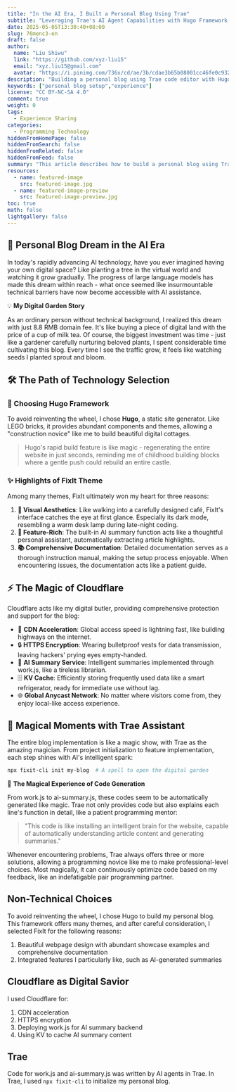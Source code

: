 ```yaml
---
title: "In the AI Era, I Built a Personal Blog Using Trae"
subtitle: "Leveraging Trae's AI Agent Capabilities with Hugo Framework and FixIt Theme Deployed on GitHub Pages"
date: 2025-05-05T13:30:40+08:00
slug: 76menc3-en
draft: false
author:
  name: "Liu Shiwu"
  link: "https://github.com/xyz-liu15"
  email: "xyz.liu15@gmail.com"
  avatar: "https://i.pinimg.com/736x/cd/ae/3b/cdae3b65b08001cc46fe0c932e786ea1.jpg"
description: "Building a personal blog using Trae code editor with Hugo framework, FixIt theme and GitHub Pages"
keywords: ["personal blog setup","experience"]
license: "CC BY-NC-SA 4.0"
comment: true
weight: 0
tags:
  - Experience Sharing
categories:
  - Programming Technology
hiddenFromHomePage: false
hiddenFromSearch: false
hiddenFromRelated: false
hiddenFromFeed: false
summary: "This article describes how to build a personal blog using Trae, including challenges encountered and solutions."
resources:
  - name: featured-image
    src: featured-image.jpg
  - name: featured-image-preview
    src: featured-image-preview.jpg
toc: true
math: false
lightgallery: false
---
```

## 🌟 Personal Blog Dream in the AI Era

In today's rapidly advancing AI technology, have you ever imagined having your own digital space? Like planting a tree in the virtual world and watching it grow gradually. The progress of large language models has made this dream within reach - what once seemed like insurmountable technical barriers have now become accessible with AI assistance.

💡 **My Digital Garden Story**

As an ordinary person without technical background, I realized this dream with just 8.8 RMB domain fee. It's like buying a piece of digital land with the price of a cup of milk tea. Of course, the biggest investment was time - just like a gardener carefully nurturing beloved plants, I spent considerable time cultivating this blog. Every time I see the traffic grow, it feels like watching seeds I planted sprout and bloom.

## 🛠️ The Path of Technology Selection

### 🧩 Choosing Hugo Framework

To avoid reinventing the wheel, I chose **Hugo**, a static site generator. Like LEGO bricks, it provides abundant components and themes, allowing a "construction novice" like me to build beautiful digital cottages.

> Hugo's rapid build feature is like magic - regenerating the entire website in just seconds, reminding me of childhood building blocks where a gentle push could rebuild an entire castle.

### ✨ Highlights of FixIt Theme

Among many themes, FixIt ultimately won my heart for three reasons:

1. **🎨 Visual Aesthetics**: Like walking into a carefully designed café, FixIt's interface catches the eye at first glance. Especially its dark mode, resembling a warm desk lamp during late-night coding.
2. **🤖 Feature-Rich**: The built-in AI summary function acts like a thoughtful personal assistant, automatically extracting article highlights.
3. **📚 Comprehensive Documentation**: Detailed documentation serves as a thorough instruction manual, making the setup process enjoyable. When encountering issues, the documentation acts like a patient guide.

## ⚡ The Magic of Cloudflare

Cloudflare acts like my digital butler, providing comprehensive protection and support for the blog:

- 🚀 **CDN Acceleration**: Global access speed is lightning fast, like building highways on the internet.
- 🔒 **HTTPS Encryption**: Wearing bulletproof vests for data transmission, leaving hackers' prying eyes empty-handed.
- 🤖 **AI Summary Service**: Intelligent summaries implemented through work.js, like a tireless librarian.
- 🗄️ **KV Cache**: Efficiently storing frequently used data like a smart refrigerator, ready for immediate use without lag.
- 🌐 **Global Anycast Network**: No matter where visitors come from, they enjoy local-like access experience.

## 🤖 Magical Moments with Trae Assistant

The entire blog implementation is like a magic show, with Trae as the amazing magician. From project initialization to feature implementation, each step shines with AI's intelligent spark:

```bash
npx fixit-cli init my-blog  # A spell to open the digital garden
```

💫 **The Magical Experience of Code Generation**

From work.js to ai-summary.js, these codes seem to be automatically generated like magic. Trae not only provides code but also explains each line's function in detail, like a patient programming mentor:

> "This code is like installing an intelligent brain for the website, capable of automatically understanding article content and generating summaries."

Whenever encountering problems, Trae always offers three or more solutions, allowing a programming novice like me to make professional-level choices. Most magically, it can continuously optimize code based on my feedback, like an indefatigable pair programming partner.

## Non-Technical Choices
To avoid reinventing the wheel, I chose Hugo to build my personal blog. This framework offers many themes, and after careful consideration, I selected FixIt for the following reasons:
1. Beautiful webpage design with abundant showcase examples and comprehensive documentation
2. Integrated features I particularly like, such as AI-generated summaries

## Cloudflare as Digital Savior
I used Cloudflare for:
1. CDN acceleration
2. HTTPS encryption
3. Deploying work.js for AI summary backend
4. Using KV to cache AI summary content

## Trae
Code for work.js and ai-summary.js was written by AI agents in Trae.
In Trae, I used `npx fixit-cli` to initialize my personal blog.
